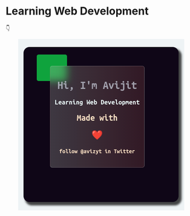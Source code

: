 # Learning Web Development

👇️
<p align="center">
<img src="https://github.com/avizyt/learning-web-dev/blob/main/images/glassCard.png" title="Hello Devs!">
</p>

